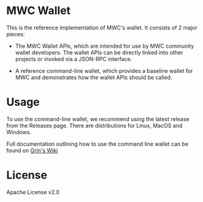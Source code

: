 
# MWC Wallet

This is the reference implementation of MWC's wallet. It consists of 2 major pieces:

* The MWC Wallet APIs, which are intended for use by MWC community wallet developers. The wallet APIs can be directly linked into other projects or invoked via a JSON-RPC interface.

* A reference command-line wallet, which provides a baseline wallet for MWC and demonstrates how the wallet APIs should be called.

# Usage

To use the command-line wallet, we recommend using the latest release from the Releases page. There are distributions for Linux, MacOS and Windows.

Full documentation outlining how to use the command line wallet can be found on [Grin's Wiki](https://github.com/mimblewimble/docs/wiki/Wallet-User-Guide)

# License

Apache License v2.0
